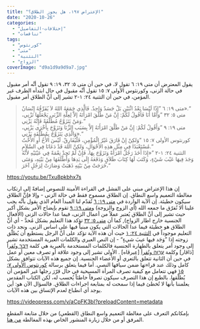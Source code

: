 ```yaml
---
title: "الإعتراض ١٩٧، هل يجوز الطلاق؟"
date: "2020-10-26"
categories: 
  - "إختلافات-التفاصيل"
  - "تناقضات"
tags: 
  - "كورنثوس"
  - "متى"
  - "التثنية"
  - "الزواج"
coverImage: "d9a1d9a9d9a7.jpg"
---
```


يقول المعترض أن متى ١٩: ٦ تقول لا، في حين أن متى ٥: ٣٢، ١٩: ٩ تقول أنَّه أمر مقبول في حالة الزنى، وكورنثوس الأولى ٧: ١٥ تقول أنِّه مقبول في حال ابتدأه الطرف غير المؤمن، في حين أن التثنية ٢٤: ١-٢ تشير إلى أنَّ الطلاق أمر مقبول.

> متى ١٩: ٦ ”إِذًا لَيْسَا بَعْدُ اثْنَيْنِ بَلْ جَسَدٌ وَاحِدٌ. فَالَّذِي جَمَعَهُ اللهُ لاَ يُفَرِّقُهُ إِنْسَانٌ».“  
> متى ٥: ٣٢ ”وَأَمَّا أَنَا فَأَقُولُ لَكُمْ: إِنَّ مَنْ طَلَّقَ امْرَأَتَهُ إلاَّ لِعِلَّةِ الزِّنَى يَجْعَلُهَا تَزْنِي، وَمَنْ يَتَزَوَّجُ مُطَلَّقَةً فَإِنَّهُ يَزْنِي.“  
> متى ١٩: ٩ ”وَأَقُولُ لَكُمْ: إِنَّ مَنْ طَلَّقَ امْرَأَتَهُ إِلاَّ بِسَبَب الزِّنَا وَتَزَوَّجَ بِأُخْرَى يَزْنِي، وَالَّذِي يَتَزَوَّجُ بِمُطَلَّقَةٍ يَزْنِي».“  
> كورنثوس الأولى ٧: ١٥ ”وَلكِنْ إِنْ فَارَقَ غَيْرُ الْمُؤْمِنِ، فَلْيُفَارِقْ. لَيْسَ الأَخُ أَوِ الأُخْتُ مُسْتَعْبَدًا فِي مِثْلِ هذِهِ الأَحْوَالِ، وَلكِنَّ اللهَ قَدْ دَعَانَا فِي السَّلاَمِ.“  
> التثنية ٢٤: ١-٢ ”«إِذَا أَخَذَ رَجُلٌ امْرَأَةً وَتَزَوَّجَ بِهَا، فَإِنْ لَمْ تَجِدْ نِعْمَةً فِي عَيْنَيْهِ لأَنَّهُ وَجَدَ فِيهَا عَيْبَ شَيْءٍ، وَكَتَبَ لَهَا كِتَابَ طَلاَقٍ وَدَفَعَهُ إِلَى يَدِهَا وَأَطْلَقَهَا مِنْ بَيْتِهِ، وَمَتَى خَرَجَتْ مِنْ بَيْتِهِ ذَهَبَتْ وَصَارَتْ لِرَجُلٍ آخَرَ،“

https://youtu.be/Txu8pkbhx7s

إن هذا الإعتراض مبني على الفشل في القراءة الأمينة للنصوص إضافةً إلى ارتكاب مغالطة التعميم واسع النطاق. إن الطلاق مسموح فقط في حالة الزنى - وإلا فإنَّ الطلاق سيكون خطيئة. إن الآية الواردة في [متى ١٩: ٦](https://biblia.com/books/ar-vandyke/mt19.6) تُقدّم لنا المبدأ العام الذي يقول بأنَّه يجب علينا ألا نُفرّق ما جمعه الله (أي الزوج والزوجة) و[متى ١٩: ٩](https://biblia.com/books/ar-vandyke/mt19.9) تقوم بإيضاح الأمر بشكل أكبر حيث تشير إلى أنَّ الطلاق يُعتبر عملاً من أعمال الزنى، فيما عدا حالات الزنى (الأفعال الجنسية خارج اطار الزواج), كما أن [متى ٥: ٣٢](https://biblia.com/books/ar-vandyke/mt5.32) تؤكد هذا التعليم بشكل مُحدَّ - أي أنَّ الطلاق هو خطيئة فيما عدا الحالات التي يكون مبنياًَ فيها على اساس الزنى. ونجد ذات التعليم موجوداً في [التثنية ٢٤: ١](https://biblia.com/books/ar-vandyke/deu24.1) حيث أن هذه الآية تؤكد على أنَّ الرجل يستطيع أن يُطلّق زوجته إذا ”وَجَد فيها عيبَ شيءٍ“ - إن النص العبري والكلمات العبرية المستخدمة تشير إلى وجود أمر يتعلق بالطهارة الجنسية فالكلمات المستخدمة بالعبرية هي كلمة [דָּבָר وتُقر](https://www.blueletterbible.org/lang/lexicon/lexicon.cfm?Strongs=H1697&t=KJV)أ \[دَاڤار\] وكلمة [עֶרְוָה وتُقرأ](https://www.blueletterbible.org/lang/lexicon/lexicon.cfm?Strongs=H6172&t=KJV) \[عِيرڤاه\] . الأولى تشير إلى وجود علاقة أو تصرف معين أو عمل في حين أن الثانية تتعلق بالتعري أو الأعضاء الجنسية. إن جميع هذه الآيات تتوافق بشكل كامل وذلك عند قراءتها ضمن سياقها النصي. أما فيما يتعلق برسالة [كورنثوس الأولى ٧: ١٥](https://biblia.com/books/ar-vandyke/1cor7.15) فهي تتعامل مع كيفية تصرف المرأة المسيحية في حال قرّرَ رجلها غير المؤمن أن يُطلّقها. بالطبع إن هذا التصرف سيكون تصرفاً خاطئاً يُحسب له، لكن الكتاب المقدس يعلمننا بأنها لا تُخطئ فيما إذا سمحت له بمتابعة اجراءات الطلاق. فالسؤال الآن هو: أين يوجد أي انطباع لعدم الإتساق بين هذه الآيات.

https://videopress.com/v/aCpFK3bI?preloadContent=metadata

بإمكانكم التعرف على مغالطة التعميم واسع النطاق (القطعي) من خلال متابعة المقطع المرفق أو من خلال زيارة المنشور الخاص بهذه المغالطة [من هنا](https://reasonofhope.com/2019/12/07/other-fallacies-1/).
